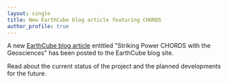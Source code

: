 ```yaml
---
layout: single
title: New EarthCube blog article featuring CHORDS
author_profile: true
---
```


A new [EarthCube blog article](https://earthcube.wordpress.com/2017/08/31/chords-expanded-project/) entitled
"Striking Power CHORDS with the Geosciences" has been posted to the EarthCube blog site.

Read about the current status of the project and the planned developments for the future.

